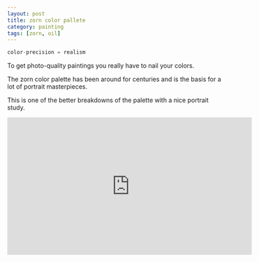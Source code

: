 ```yaml
---
layout: post
title: zorn color pallete
category: painting
tags: [zorn, oil]
---
```





```c
color-precision = realism
```

To get photo-quality paintings you really have to nail your colors.

The zorn color palette has been around for centuries and is the basis for a lot of portrait masterpieces. 

This is one of the better breakdowns of the palette with a nice portrait study.


<iframe width="560" height="315" src="https://www.youtube.com/embed/Y7xbMGqLS30" frameborder="0" allow="accelerometer; autoplay; encrypted-media; gyroscope; picture-in-picture" allowfullscreen></iframe>
